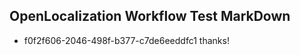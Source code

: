 ## OpenLocalization Workflow Test MarkDown
* f0f2f606-2046-498f-b377-c7de6eeddfc1 thanks!

<!--HONumber=Aug16_HO1-->


